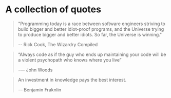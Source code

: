 # A collection of quotes

> "Programming today is a race between software engineers striving to build bigger and better idiot-proof programs, and the Universe trying to produce bigger and better idiots. So far, the Universe is winning."
>
> -- Rick Cook, The Wizardry Compiled

> “Always code as if the guy who ends up maintaining your code will be a violent psychopath who knows where you live”
>
> -― John Woods

> An investment in knowledge pays the best interest.
>
> -–  Benjamin Fraknlin
